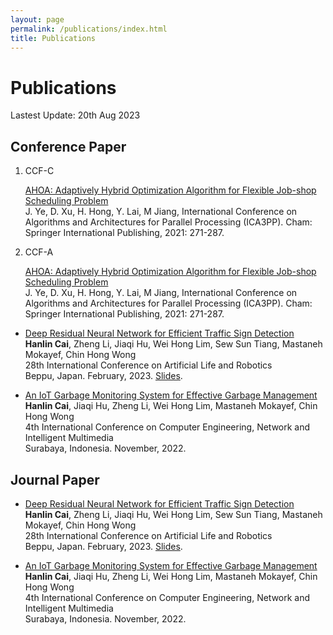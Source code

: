 ```yaml
---
layout: page
permalink: /publications/index.html
title: Publications
---
```


# Publications

Lastest Update: 20th Aug 2023&nbsp; 

## Conference Paper


<ol>

<li>
<div class="ccf-block"><div class="ccf"> CCF-C </div></div>
<div class="pub-box-text" markdown="1"> 

[AHOA: Adaptively Hybrid Optimization Algorithm for Flexible Job-shop Scheduling Problem](https://link.springer.com/chapter/10.1007/978-3-030-95384-3_18)  
J. Ye, D. Xu, H. Hong, Y. Lai, M Jiang, International Conference on Algorithms and Architectures for Parallel Processing (ICA3PP). Cham: Springer International Publishing, 2021: 271-287.

</div>
</li>


<li>
<div class="ccf-block"><div class="ccf">CCF-A</div></div>
<div class="pub-box-text" markdown="1"> 

[AHOA: Adaptively Hybrid Optimization Algorithm for Flexible Job-shop Scheduling Problem](https://link.springer.com/chapter/10.1007/978-3-030-95384-3_18)  
J. Ye, D. Xu, H. Hong, Y. Lai, M Jiang, International Conference on Algorithms and Architectures for Parallel Processing (ICA3PP). Cham: Springer International Publishing, 2021: 271-287.

</div>
</li>


</ol>

- [Deep Residual Neural Network for Efficient Traffic Sign Detection](https://caihanlin.com/mypaper/202302ICAROB.pdf)<br>**Hanlin Cai**, Zheng Li, Jiaqi Hu, Wei Hong Lim, Sew Sun Tiang, Mastaneh Mokayef, Chin Hong Wong<br>28th International Conference on Artificial Life and Robotics<br>Beppu, Japan. February, 2023. [Slides](https://caihanlin.com/mypaper/slides/2023-ICAROB-Pre.pdf).<br>

- [An IoT Garbage Monitoring System for Effective Garbage Management](https://caihanlin.com/mypaper/202208cenim.pdf)<br>**Hanlin Cai**, Jiaqi Hu, Zheng Li, Wei Hong Lim, Mastaneh Mokayef, Chin Hong Wong<br>4th International Conference on Computer Engineering, Network and Intelligent Multimedia<br>Surabaya, Indonesia. November, 2022.<br>

## Journal Paper

- [Deep Residual Neural Network for Efficient Traffic Sign Detection](https://caihanlin.com/mypaper/202302ICAROB.pdf)<br>**Hanlin Cai**, Zheng Li, Jiaqi Hu, Wei Hong Lim, Sew Sun Tiang, Mastaneh Mokayef, Chin Hong Wong<br>28th International Conference on Artificial Life and Robotics<br>Beppu, Japan. February, 2023. [Slides](https://caihanlin.com/mypaper/slides/2023-ICAROB-Pre.pdf).<br>

- [An IoT Garbage Monitoring System for Effective Garbage Management](https://caihanlin.com/mypaper/202208cenim.pdf)<br>**Hanlin Cai**, Jiaqi Hu, Zheng Li, Wei Hong Lim, Mastaneh Mokayef, Chin Hong Wong<br>4th International Conference on Computer Engineering, Network and Intelligent Multimedia<br>Surabaya, Indonesia. November, 2022.<br>
